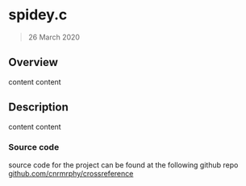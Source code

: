 # spidey.c
> 26 March 2020

## Overview 
content content

## Description
 
content content 

### Source code 
source code for the project can be found at the following github repo [github.com/cnrmrphy/crossreference](https://github.com/cnrmrphy/crossreference)

